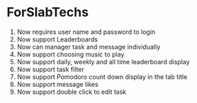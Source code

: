 # ForSlabTechs

1. Now requires user name and password to login
2. Now support Leaderboards
3. Now can manager task and message individually
4. Now support choosing music to play
5. Now support daily, weekly and all time leaderboard display
6. Now support task filter
7. Now support Pomodoro count down display in the tab title
8. Now support message likes
9. Now support double click to edit task
